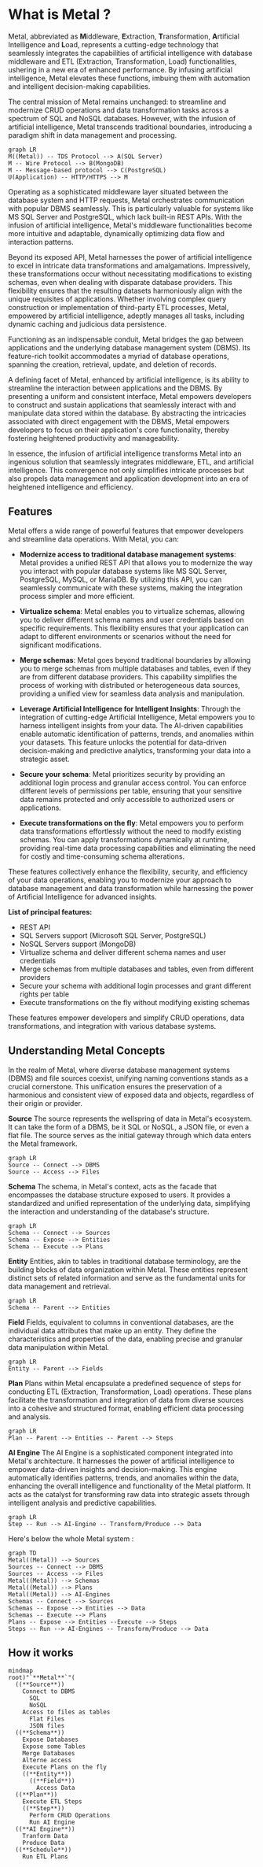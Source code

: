 
# What is Metal ?

Metal, abbreviated as **M**iddleware, **E**xtraction, **T**ransformation, **A**rtificial Intelligence and **L**oad, represents a cutting-edge technology that seamlessly integrates the capabilities of artificial intelligence with database middleware and ETL (Extraction, Transformation, Load) functionalities, ushering in a new era of enhanced performance. By infusing artificial intelligence, Metal elevates these functions, imbuing them with automation and intelligent decision-making capabilities.

The central mission of Metal remains unchanged: to streamline and modernize CRUD operations and data transformation tasks across a spectrum of SQL and NoSQL databases. However, with the infusion of artificial intelligence, Metal transcends traditional boundaries, introducing a paradigm shift in data management and processing.

```mermaid
graph LR
M((Metal)) -- TDS Protocol --> A(SQL Server)
M -- Wire Protocol --> B(MongoDB)
M -- Message-based protocol --> C(PostgreSQL)
U(Application) -- HTTP/HTTPS --> M
```

Operating as a sophisticated middleware layer situated between the database system and HTTP requests, Metal orchestrates communication with popular DBMS seamlessly. This is particularly valuable for systems like MS SQL Server and PostgreSQL, which lack built-in REST APIs. With the infusion of artificial intelligence, Metal's middleware functionalities become more intuitive and adaptable, dynamically optimizing data flow and interaction patterns.

Beyond its exposed API, Metal harnesses the power of artificial intelligence to excel in intricate data transformations and amalgamations. Impressively, these transformations occur without necessitating modifications to existing schemas, even when dealing with disparate database providers. This flexibility ensures that the resulting datasets harmoniously align with the unique requisites of applications. Whether involving complex query construction or implementation of third-party ETL processes, Metal, empowered by artificial intelligence, adeptly manages all tasks, including dynamic caching and judicious data persistence.

Functioning as an indispensable conduit, Metal bridges the gap between applications and the underlying database management system (DBMS). Its feature-rich toolkit accommodates a myriad of database operations, spanning the creation, retrieval, update, and deletion of records.

A defining facet of Metal, enhanced by artificial intelligence, is its ability to streamline the interaction between applications and the DBMS. By presenting a uniform and consistent interface, Metal empowers developers to construct and sustain applications that seamlessly interact with and manipulate data stored within the database. By abstracting the intricacies associated with direct engagement with the DBMS, Metal empowers developers to focus on their application's core functionality, thereby fostering heightened productivity and manageability.

In essence, the infusion of artificial intelligence transforms Metal into an ingenious solution that seamlessly integrates middleware, ETL, and artificial intelligence. This convergence not only simplifies intricate processes but also propels data management and application development into an era of heightened intelligence and efficiency.


## Features

Metal offers a wide range of powerful features that empower developers and streamline data operations. With Metal, you can:

- **Modernize access to traditional database management systems**: Metal provides a unified REST API that allows you to modernize the way you interact with popular database systems like MS SQL Server, PostgreSQL, MySQL, or MariaDB. By utilizing this API, you can seamlessly communicate with these systems, making the integration process simpler and more efficient.

- **Virtualize schema**: Metal enables you to virtualize schemas, allowing you to deliver different schema names and user credentials based on specific requirements. This flexibility ensures that your application can adapt to different environments or scenarios without the need for significant modifications.

- **Merge schemas**: Metal goes beyond traditional boundaries by allowing you to merge schemas from multiple databases and tables, even if they are from different database providers. This capability simplifies the process of working with distributed or heterogeneous data sources, providing a unified view for seamless data analysis and manipulation.

- **Leverage Artificial Intelligence for Intelligent Insights**: Through the integration of cutting-edge Artificial Intelligence, Metal empowers you to harness intelligent insights from your data. The AI-driven capabilities enable automatic identification of patterns, trends, and anomalies within your datasets. This feature unlocks the potential for data-driven decision-making and predictive analytics, transforming your data into a strategic asset.

- **Secure your schema**: Metal prioritizes security by providing an additional login process and granular access control. You can enforce different levels of permissions per table, ensuring that your sensitive data remains protected and only accessible to authorized users or applications.

- **Execute transformations on the fly**: Metal empowers you to perform data transformations effortlessly without the need to modify existing schemas. You can apply transformations dynamically at runtime, providing real-time data processing capabilities and eliminating the need for costly and time-consuming schema alterations.

These features collectively enhance the flexibility, security, and efficiency of your data operations, enabling you to modernize your approach to database management and data transformation while harnessing the power of Artificial Intelligence for advanced insights.



**List of principal features:**

 * REST API
 * SQL Servers support (Microsoft SQL Server, PostgreSQL)
 * NoSQL Servers support (MongoDB)
 * Virtualize schema and deliver different schema names and user credentials
 * Merge schemas from multiple databases and tables, even from different providers
 * Secure your schema with additional login processes and grant different rights per table
 * Execute transformations on the fly without modifying existing schemas

These features empower developers and simplify CRUD operations, data transformations, and integration with various database systems.

## Understanding Metal Concepts

In the realm of Metal, where diverse database management systems (DBMS) and file sources coexist, unifying naming conventions stands as a crucial cornerstone. This unification ensures the preservation of a harmonious and consistent view of exposed data and objects, regardless of their origin or provider.


**Source**
The source represents the wellspring of data in Metal's ecosystem. It can take the form of a DBMS, be it SQL or NoSQL, a JSON file, or even a flat file. The source serves as the initial gateway through which data enters the Metal framework.

```mermaid
graph LR
Source -- Connect --> DBMS
Source -- Access --> Files
```

**Schema**
The schema, in Metal's context, acts as the facade that encompasses the database structure exposed to users. It provides a standardized and unified representation of the underlying data, simplifying the interaction and understanding of the database's structure.

```mermaid
graph LR
Schema -- Connect --> Sources
Schema -- Expose --> Entities
Schema -- Execute --> Plans
```


**Entity**
Entities, akin to tables in traditional database terminology, are the building blocks of data organization within Metal. These entities represent distinct sets of related information and serve as the fundamental units for data management and retrieval.

```mermaid
graph LR
Schema -- Parent --> Entities
```

**Field**
Fields, equivalent to columns in conventional databases, are the individual data attributes that make up an entity. They define the characteristics and properties of the data, enabling precise and granular data manipulation within Metal.

```mermaid
graph LR
Entity -- Parent --> Fields
```

**Plan**
Plans within Metal encapsulate a predefined sequence of steps for conducting ETL (Extraction, Transformation, Load) operations. These plans facilitate the transformation and integration of data from diverse sources into a cohesive and structured format, enabling efficient data processing and analysis.

```mermaid
graph LR
Plan -- Parent --> Entities -- Parent --> Steps
```

**AI Engine**
The AI Engine is a sophisticated component integrated into Metal's architecture. It harnesses the power of artificial intelligence to empower data-driven insights and decision-making. This engine automatically identifies patterns, trends, and anomalies within the data, enhancing the overall intelligence and functionality of the Metal platform. It acts as the catalyst for transforming raw data into strategic assets through intelligent analysis and predictive capabilities.

```mermaid
graph LR
Step -- Run --> AI-Engine -- Transform/Produce --> Data
```

Here's below the whole Metal system :

```mermaid
graph TD
Metal((Metal)) --> Sources
Sources -- Connect --> DBMS
Sources -- Access --> Files
Metal((Metal)) --> Schemas
Metal((Metal)) --> Plans
Metal((Metal)) --> AI-Engines
Schemas -- Connect --> Sources
Schemas -- Expose --> Entities --> Data
Schemas -- Execute --> Plans
Plans -- Expose --> Entities --Execute --> Steps
Steps -- Run --> AI-Engines -- Transform/Produce --> Data
```


## How it works

```mermaid
mindmap
root)"`**Metal**`"(
  ((**Source**))
    Connect to DBMS
      SQL
      NoSQL
    Access to files as tables
      Flat Files
      JSON files
  ((**Schema**))
    Expose Databases    
    Expose some Tables
    Merge Databases
    Alterne access
    Execute Plans on the fly
    ((**Entity**))
      ((**Field**))
        Access Data
  ((**Plan**))
    Execute ETL Steps
    ((**Step**))
      Perform CRUD Operations
      Run AI Engine
  ((**AI Engine**))
    Tranform Data
    Produce Data
  ((**Schedule**))
    Run ETL Plans
```
